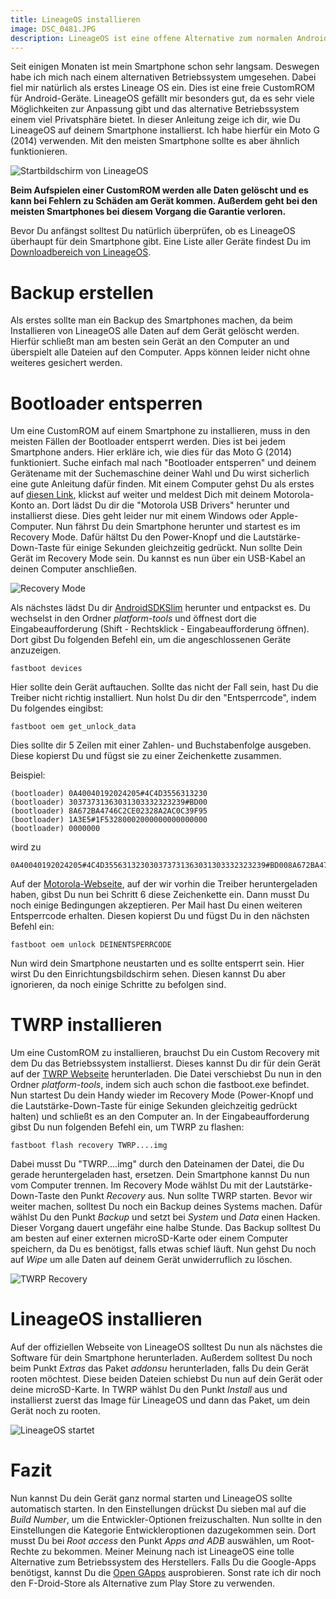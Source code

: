 ```yaml
---
title: LineageOS installieren
image: DSC_0481.JPG
description: LineageOS ist eine offene Alternative zum normalen Android. In dieser Anleitung zeige ich dir Schritt für Schritt, wie Du die CustomROM installieren kannst.
---
```


Seit einigen Monaten ist mein Smartphone schon sehr langsam. Deswegen habe ich mich nach einem alternativen Betriebssystem umgesehen. Dabei fiel mir natürlich als erstes Lineage OS ein. Dies ist eine freie CustomROM für Android-Geräte. LineageOS gefällt mir besonders gut, da es sehr viele Möglichkeiten zur Anpassung gibt und das alternative Betriebssystem einem viel Privatsphäre bietet. In dieser Anleitung zeige ich dir, wie Du LineageOS auf deinem Smartphone installierst. Ich habe hierfür ein Moto G (2014) verwenden. Mit den meisten Smartphone sollte es aber ähnlich funktionieren.

![Startbildschirm von LineageOS](DSC_0490.JPG)

**Beim Aufspielen einer CustomROM werden alle Daten gelöscht und es kann bei Fehlern zu Schäden am Gerät kommen. Außerdem geht bei den meisten Smartphones bei diesem Vorgang die Garantie verloren.**

Bevor Du anfängst solltest Du natürlich überprüfen, ob es LineageOS überhaupt für dein Smartphone gibt. Eine Liste aller Geräte findest Du im [Downloadbereich von LineageOS](https://download.lineageos.org/).

# Backup erstellen

Als erstes sollte man ein Backup des Smartphones machen, da beim Installieren von LineageOS alle Daten auf dem Gerät gelöscht werden. Hierfür schließt man am besten sein Gerät an den Computer an und überspielt alle Dateien auf den Computer. Apps können leider nicht ohne weiteres gesichert werden.

# Bootloader entsperren

Um eine CustomROM auf einem Smartphone zu installieren, muss in den meisten Fällen der Bootloader entsperrt werden. Dies ist bei jedem Smartphone anders. Hier erkläre ich, wie dies für das Moto G (2014) funktioniert. Suche einfach mal nach "Bootloader entsperren" und deinem Gerätename mit der Suchemaschine deiner Wahl und Du wirst sicherlich eine gute Anleitung dafür finden. Mit einem Computer gehst Du als erstes auf [diesen Link](https://motorola-global-portal.custhelp.com/app/standalone/bootloader/unlock-your-device-a), klickst auf weiter und meldest Dich mit deinem Motorola-Konto an. Dort lädst Du dir die "Motorola USB Drivers" herunter und installierst diese. Dies geht leider nur mit einem Windows oder Apple-Computer. Nun fährst Du dein Smartphone herunter und startest es im Recovery Mode. Dafür hältst Du den Power-Knopf und die Lautstärke-Down-Taste für einige Sekunden gleichzeitig gedrückt. Nun sollte Dein Gerät im Recovery Mode sein. Du kannst es nun über ein USB-Kabel an deinen Computer anschließen.

![Recovery Mode](DSC_0477.JPG)

Als nächstes lädst Du dir [AndroidSDKSlim](https://mega.nz/#!ZZdSGaiZ!lvupzZWRPj8kfH2kCW-Y_hKd5zkTFsyy3IwbDNWbVt8) herunter und entpackst es. Du wechselst in den Ordner *platform-tools* und öffnest dort die Eingabeaufforderung (Shift - Rechtsklick - Eingabeaufforderung öffnen). Dort gibst Du folgenden Befehl ein, um die angeschlossenen Geräte anzuzeigen.

    fastboot devices

Hier sollte dein Gerät auftauchen. Sollte das nicht der Fall sein, hast Du die Treiber nicht richtig installiert. Nun holst Du dir den "Entsperrcode", indem Du folgendes eingibst:

    fastboot oem get_unlock_data

Dies sollte dir 5 Zeilen mit einer Zahlen- und Buchstabenfolge ausgeben. Diese kopierst Du und fügst sie zu einer Zeichenkette zusammen.

Beispiel:

    (bootloader) 0A40040192024205#4C4D3556313230
    (bootloader) 30373731363031303332323239#BD00
    (bootloader) 8A672BA4746C2CE02328A2AC0C39F95
    (bootloader) 1A3E5#1F53280002000000000000000
    (bootloader) 0000000

wird zu

    0A40040192024205#4C4D355631323030373731363031303332323239#BD008A672BA4746C2CE02328A2AC0C39F951A3E5#1F532800020000000000000000000000

Auf der [Motorola-Webseite](https://motorola-global-portal.custhelp.com/app/standalone%2Fbootloader%2Funlock-your-device-b), auf der wir vorhin die Treiber heruntergeladen haben, gibst Du nun bei Schritt 6 diese Zeichenkette ein. Dann musst Du noch einige Bedingungen akzeptieren. Per Mail hast Du einen weiteren Entsperrcode erhalten. Diesen kopierst Du und fügst Du in den nächsten Befehl ein:

    fastboot oem unlock DEINENTSPERRCODE

Nun wird dein Smartphone neustarten und es sollte entsperrt sein. Hier wirst Du den Einrichtungsbildschirm sehen. Diesen kannst Du aber ignorieren, da noch einige Schritte zu befolgen sind.

# TWRP installieren

Um eine CustomROM zu installieren, brauchst Du ein Custom Recovery mit dem Du das Betriebssystem installierst. Dieses kannst Du dir für dein Gerät auf der [TWRP Webseite](https://dl.twrp.me/) herunterladen. Die Datei verschiebst Du nun in den Ordner *platform-tools*, indem sich auch schon die fastboot.exe befindet. Nun startest Du dein Handy wieder im Recovery Mode (Power-Knopf und die Lautstärke-Down-Taste für einige Sekunden gleichzeitig gedrückt halten) und schließt es an den Computer an. In der Eingabeaufforderung gibst Du nun folgenden Befehl ein, um TWRP zu flashen:

    fastboot flash recovery TWRP....img

Dabei musst Du "TWRP....img" durch den Dateinamen der Datei, die Du gerade heruntergeladen hast, ersetzen. Dein Smartphone kannst Du nun vom Computer trennen. Im Recovery Mode wählst Du mit der Lautstärke-Down-Taste den Punkt *Recovery* aus. Nun sollte TWRP starten. Bevor wir weiter machen, solltest Du noch ein Backup deines Systems machen. Dafür wählst Du den Punkt *Backup* und setzt bei *System* und *Data* einen Hacken. Dieser Vorgang dauert ungefähr eine halbe Stunde. Das Backup solltest Du am besten auf einer externen microSD-Karte oder einem Computer speichern, da Du es benötigst, falls etwas schief läuft. Nun gehst Du noch auf *Wipe* um alle Daten auf deinem Gerät unwiderruflich zu löschen.

![TWRP Recovery](DSC_0464.JPG)

# LineageOS installieren

Auf der offiziellen Webseite von LineageOS solltest Du nun als nächstes die Software für dein Smartphone herunterladen. Außerdem solltest Du noch beim Punkt *Extras* das Paket *addonsu* herunterladen, falls Du dein Gerät rooten möchtest. Diese beiden Dateien schiebst Du nun auf dein Gerät oder deine microSD-Karte. In TWRP wählst Du den Punkt *Install* aus und installierst zuerst das Image für LineageOS und dann das Paket, um dein Gerät noch zu rooten.

![LineageOS startet](DSC_0479.JPG)

# Fazit

Nun kannst Du dein Gerät ganz normal starten und LineageOS sollte automatisch starten. In den Einstellungen drückst Du sieben mal auf die *Build Number*, um die Entwickler-Optionen freizuschalten. Nun sollte in den Einstellungen die Kategorie Entwickleroptionen dazugekommen sein. Dort musst Du bei *Root access* den Punkt *Apps and ADB* auswählen, um Root-Rechte zu bekommen. Meiner Meinung nach ist LineageOS eine tolle Alternative zum Betriebssystem des Herstellers. Falls Du die Google-Apps benötigst, kannst Du die [Open GApps](http://opengapps.org/) ausprobieren. Sonst rate ich dir noch den F-Droid-Store als Alternative zum Play Store zu verwenden.
